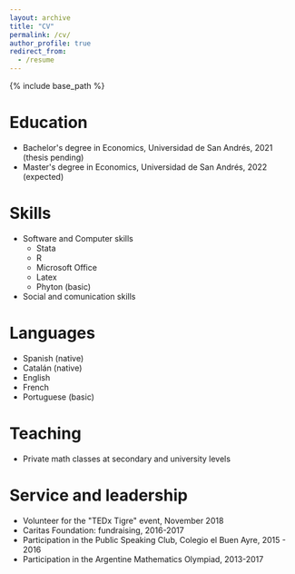 ```yaml
---
layout: archive
title: "CV"
permalink: /cv/
author_profile: true
redirect_from:
  - /resume
---
```


{% include base_path %}

Education
======
* Bachelor's degree in Economics, Universidad de San Andrés, 2021 (thesis pending)
* Master's degree in Economics, Universidad de San Andrés, 2022 (expected)
  
Skills
======
* Software and Computer skills
  * Stata
  * R
  * Microsoft Office
  * Latex
  * Phyton (basic)
* Social and comunication skills

Languages
======
 * Spanish (native)
 * Catalán (native)
 * English 
 * French 
 * Portuguese (basic)
  
Teaching
======
* Private math classes at secondary and university levels
  
Service and leadership
======
* Volunteer for the "TEDx Tigre" event, November 2018
* Caritas Foundation: fundraising, 2016-2017
* Participation in the Public Speaking Club, Colegio el Buen Ayre, 2015 - 2016
* Participation in the Argentine Mathematics Olympiad, 2013-2017

